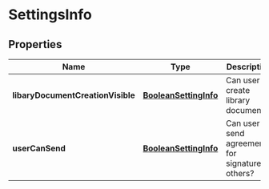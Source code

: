 
# SettingsInfo

## Properties
Name | Type | Description | Notes
------------ | ------------- | ------------- | -------------
**libaryDocumentCreationVisible** | [**BooleanSettingInfo**](BooleanSettingInfo.md) | Can user create library documents? |  [optional]
**userCanSend** | [**BooleanSettingInfo**](BooleanSettingInfo.md) | Can user send agreements for signature to others? |  [optional]



